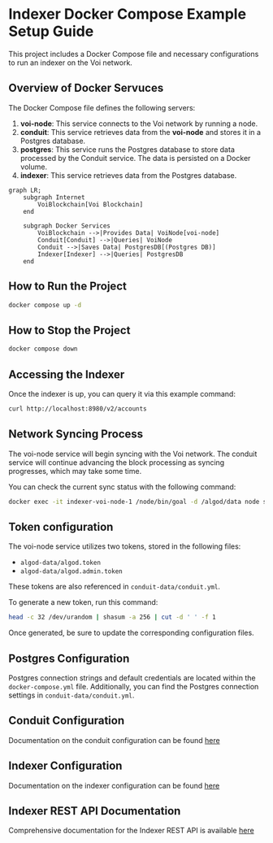 # Indexer Docker Compose Example Setup Guide

This project includes a Docker Compose file and necessary configurations to run an indexer on the Voi network.

## Overview of Docker Servuces
The Docker Compose file defines the following servers:

1. **voi-node**: This service connects to the Voi network by running a node.
2. **conduit**: This service retrieves data from the **voi-node** and stores it in a Postgres database.
2. **postgres**: This service runs the Postgres database to store data processed by the Conduit service. The data is persisted on a Docker volume.
2. **indexer**: This service retrieves data from the Postgres database.

```mermaid
graph LR;
    subgraph Internet
        VoiBlockchain[Voi Blockchain]
    end

    subgraph Docker Services
        VoiBlockchain -->|Provides Data| VoiNode[voi-node]
        Conduit[Conduit] -->|Queries| VoiNode
        Conduit -->|Saves Data| PostgresDB[(Postgres DB)]
        Indexer[Indexer] -->|Queries| PostgresDB
    end
```

## How to Run the Project

```sh
docker compose up -d
```

## How to Stop the Project

```sh
docker compose down
```

## Accessing the Indexer 

Once the indexer is up, you can query it via this example command:

```sh
curl http://localhost:8980/v2/accounts
```

## Network Syncing Process

The voi-node service will begin syncing with the Voi network. 
The conduit service will continue advancing the block processing as syncing progresses, which may take some time.

You can check the current sync status with the following command:

```bash
docker exec -it indexer-voi-node-1 /node/bin/goal -d /algod/data node status
```

## Token configuration

The voi-node service utilizes two tokens, stored in the following files:

- `algod-data/algod.token`
- `algod-data/algod.admin.token`

These tokens are also referenced in `conduit-data/conduit.yml`.

To generate a new token, run this command:

```bash
head -c 32 /dev/urandom | shasum -a 256 | cut -d ' ' -f 1
```

Once generated, be sure to update the corresponding configuration files.

## Postgres Configuration

Postgres connection strings and default credentials are located within the `docker-compose.yml` file. 
Additionally, you can find the Postgres connection settings in `conduit-data/conduit.yml`.

## Conduit Configuration

Documentation on the conduit configuration can be found [here](https://github.com/algorand/conduit?tab=readme-ov-file#create-conduityml-configuration-file)

## Indexer Configuration

Documentation on the indexer configuration can be found [here](https://github.com/algorand/indexer?tab=readme-ov-file#disabling-parameters)

## Indexer REST API Documentation

Comprehensive documentation for the Indexer REST API is available [here](https://developer.algorand.org/docs/rest-apis/indexer/)
